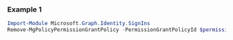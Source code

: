 ### Example 1
``` powershell
Import-Module Microsoft.Graph.Identity.SignIns
Remove-MgPolicyPermissionGrantPolicy -PermissionGrantPolicyId $permissionGrantPolicyId
```
